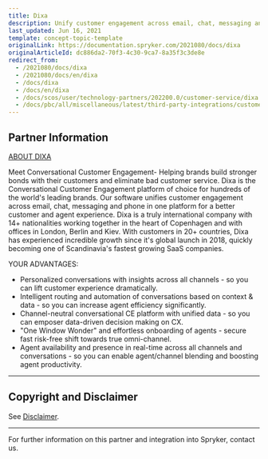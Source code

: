 ```yaml
---
title: Dixa
description: Unify customer engagement across email, chat, messaging and phone in one platform for a better customer and agent experience by integrating Dixa into the Spryker Commerce OS.
last_updated: Jun 16, 2021
template: concept-topic-template
originalLink: https://documentation.spryker.com/2021080/docs/dixa
originalArticleId: dc886da2-70f3-4c30-9ca7-8a35f3c3de8e
redirect_from:
  - /2021080/docs/dixa
  - /2021080/docs/en/dixa
  - /docs/dixa
  - /docs/en/dixa
  - /docs/scos/user/technology-partners/202200.0/customer-service/dixa.html
  - /docs/pbc/all/miscellaneous/latest/third-party-integrations/customer-service/dixa.html
---
```


## Partner Information

[ABOUT DIXA](https://dixa.com/)

Meet Conversational Customer Engagement- Helping brands build stronger bonds with their customers and eliminate bad customer service. Dixa is the Conversational Customer Engagement platform of choice for hundreds of the world's leading brands. Our software unifies customer engagement across email, chat, messaging and phone in one platform for a
better customer and agent experience.
Dixa is a truly international company with 14+ nationalities working together in the heart of Copenhagen and with offices in London, Berlin and Kiev. With customers in 20+ countries, Dixa has experienced incredible growth since it's global launch in 2018, quickly becoming one of Scandinavia's fastest growing SaaS companies.

YOUR ADVANTAGES:

- Personalized conversations with insights across all channels - so you can lift customer experience dramatically.
- Intelligent routing and automation of conversations based on context &amp; data - so you can increase agent efficiency significantly.
- Channel-neutral conversational CE platform with unified data - so you can emposer data-driven decision making on CX.
- "One Window Wonder" and effortless onboarding of agents - secure fast risk-free shift towards true omni-channel.
- Agent availability and presence in real-time across all channels and conversations - so you can enable agent/channel blending and boosting agent productivity.

---

## Copyright and Disclaimer

See [Disclaimer](https://github.com/spryker/spryker-documentation).

---
For further information on this partner and integration into Spryker,  contact us.

<div class="hubspot-form js-hubspot-form" data-portal-id="2770802" data-form-id="163e11fb-e833-4638-86ae-a2ca4b929a41" id="hubspot-1"></div>
